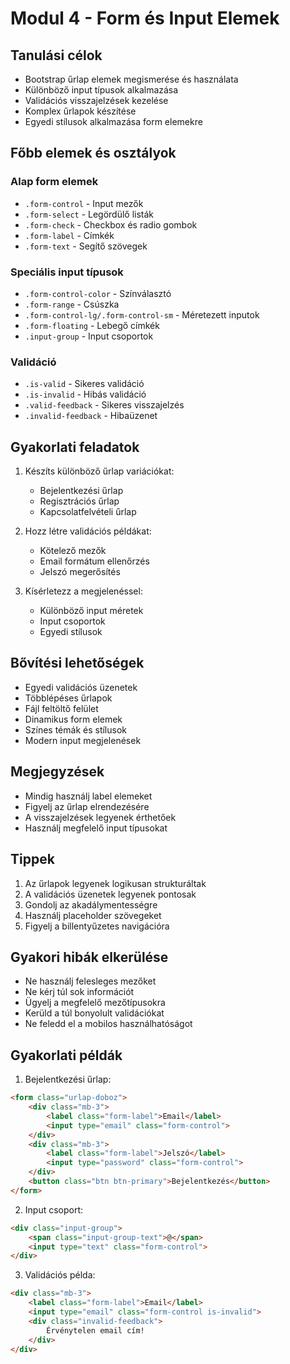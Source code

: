 # Modul 4 - Form és Input Elemek

## Tanulási célok
- Bootstrap űrlap elemek megismerése és használata
- Különböző input típusok alkalmazása
- Validációs visszajelzések kezelése
- Komplex űrlapok készítése
- Egyedi stílusok alkalmazása form elemekre

## Főbb elemek és osztályok

### Alap form elemek
- `.form-control` - Input mezők
- `.form-select` - Legördülő listák
- `.form-check` - Checkbox és radio gombok
- `.form-label` - Címkék
- `.form-text` - Segítő szövegek

### Speciális input típusok
- `.form-control-color` - Színválasztó
- `.form-range` - Csúszka
- `.form-control-lg/.form-control-sm` - Méretezett inputok
- `.form-floating` - Lebegő címkék
- `.input-group` - Input csoportok

### Validáció
- `.is-valid` - Sikeres validáció
- `.is-invalid` - Hibás validáció
- `.valid-feedback` - Sikeres visszajelzés
- `.invalid-feedback` - Hibaüzenet

## Gyakorlati feladatok
1. Készíts különböző űrlap variációkat:
   - Bejelentkezési űrlap
   - Regisztrációs űrlap
   - Kapcsolatfelvételi űrlap
   
2. Hozz létre validációs példákat:
   - Kötelező mezők
   - Email formátum ellenőrzés
   - Jelszó megerősítés
   
3. Kísérletezz a megjelenéssel:
   - Különböző input méretek
   - Input csoportok
   - Egyedi stílusok

## Bővítési lehetőségek
- Egyedi validációs üzenetek
- Többlépéses űrlapok
- Fájl feltöltő felület
- Dinamikus form elemek
- Színes témák és stílusok
- Modern input megjelenések

## Megjegyzések
- Mindig használj label elemeket
- Figyelj az űrlap elrendezésére
- A visszajelzések legyenek érthetőek
- Használj megfelelő input típusokat

## Tippek
1. Az űrlapok legyenek logikusan strukturáltak
2. A validációs üzenetek legyenek pontosak
3. Gondolj az akadálymentességre
4. Használj placeholder szövegeket
5. Figyelj a billentyűzetes navigációra

## Gyakori hibák elkerülése
- Ne használj felesleges mezőket
- Ne kérj túl sok információt
- Ügyelj a megfelelő mezőtípusokra
- Kerüld a túl bonyolult validációkat
- Ne feledd el a mobilos használhatóságot

## Gyakorlati példák
1. Bejelentkezési űrlap:
```html
<form class="urlap-doboz">
    <div class="mb-3">
        <label class="form-label">Email</label>
        <input type="email" class="form-control">
    </div>
    <div class="mb-3">
        <label class="form-label">Jelszó</label>
        <input type="password" class="form-control">
    </div>
    <button class="btn btn-primary">Bejelentkezés</button>
</form>
```

2. Input csoport:
```html
<div class="input-group">
    <span class="input-group-text">@</span>
    <input type="text" class="form-control">
</div>
```

3. Validációs példa:
```html
<div class="mb-3">
    <label class="form-label">Email</label>
    <input type="email" class="form-control is-invalid">
    <div class="invalid-feedback">
        Érvénytelen email cím!
    </div>
</div>
```